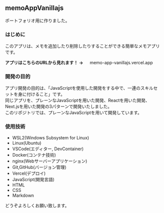## memoAppVanillajs
ポートフォリオ用に作りました。

### はじめに
このアプリは、メモを追加したり削除したりすることができる簡単なメモアプリです。

**アプリはこちらのURLから見れます！ &rarr;** &emsp; memo-app-vanillajs.vercel.app

### 開発の目的
アプリ開発の目的は、「JavaScriptを使用した開発をする中で、一連のスキルセットを身に付けること」です。  
同じアプリを、プレーンなJavaScriptを用いた開発、Reactを用いた開発、Next.jsを用いた開発の3パターンで開発いたしました。  
このリポジトリでは、プレーンなJavaScriptを用いて開発しています。

### 使用技術
* WSL2(Windows Subsystem for Linux)  
* Linux(Ubuntu)  
* VSCode(エディター, DevContainer)  
* Docker(コンテナ技術)  
* nginx(Webサーバーアプリケーション)  
* Git,GitHub(バージョン管理)  
* Vercel(デプロイ)  
* JavaScript(開発言語)  
* HTML  
* CSS  
* Markdown  


どうぞよろしくお願い致します。
